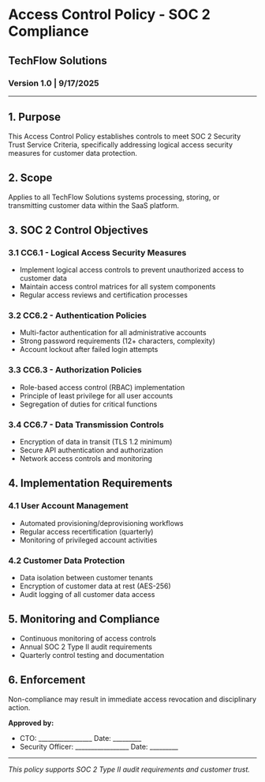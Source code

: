 # Access Control Policy - SOC 2 Compliance

## TechFlow Solutions

### Version 1.0 | 9/17/2025

---

## 1. Purpose
This Access Control Policy establishes controls to meet SOC 2 Security Trust Service Criteria, specifically addressing logical access security measures for customer data protection.

## 2. Scope
Applies to all TechFlow Solutions systems processing, storing, or transmitting customer data within the SaaS platform.

## 3. SOC 2 Control Objectives

### 3.1 CC6.1 - Logical Access Security Measures
- Implement logical access controls to prevent unauthorized access to customer data
- Maintain access control matrices for all system components
- Regular access reviews and certification processes

### 3.2 CC6.2 - Authentication Policies
- Multi-factor authentication for all administrative accounts
- Strong password requirements (12+ characters, complexity)
- Account lockout after failed login attempts

### 3.3 CC6.3 - Authorization Policies
- Role-based access control (RBAC) implementation
- Principle of least privilege for all user accounts
- Segregation of duties for critical functions

### 3.4 CC6.7 - Data Transmission Controls
- Encryption of data in transit (TLS 1.2 minimum)
- Secure API authentication and authorization
- Network access controls and monitoring

## 4. Implementation Requirements

### 4.1 User Account Management
- Automated provisioning/deprovisioning workflows
- Regular access recertification (quarterly)
- Monitoring of privileged account activities

### 4.2 Customer Data Protection
- Data isolation between customer tenants
- Encryption of customer data at rest (AES-256)
- Audit logging of all customer data access

## 5. Monitoring and Compliance
- Continuous monitoring of access controls
- Annual SOC 2 Type II audit requirements
- Quarterly control testing and documentation

## 6. Enforcement
Non-compliance may result in immediate access revocation and disciplinary action.

**Approved by:**
- CTO: _________________ Date: _________
- Security Officer: _________________ Date: _________

---
*This policy supports SOC 2 Type II audit requirements and customer trust.*